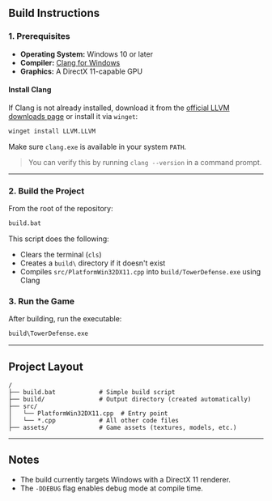 ## Build Instructions

### 1. Prerequisites

- **Operating System:** Windows 10 or later
- **Compiler:** [Clang for Windows](https://releases.llvm.org/download.html)
- **Graphics:** A DirectX 11-capable GPU

#### Install Clang

If Clang is not already installed, download it from the [official LLVM downloads page](https://releases.llvm.org/download.html) or install it via `winget`:

```sh
winget install LLVM.LLVM
```

Make sure `clang.exe` is available in your system `PATH`.

> You can verify this by running `clang --version` in a command prompt.

---

### 2. Build the Project

From the root of the repository:

```bat
build.bat
```

This script does the following:
- Clears the terminal (`cls`)
- Creates a `build\` directory if it doesn't exist
- Compiles `src/PlatformWin32DX11.cpp` into `build/TowerDefense.exe` using Clang

### 3. Run the Game

After building, run the executable:

```sh
build\TowerDefense.exe
```

---

## Project Layout

```
/
├── build.bat            # Simple build script
├── build/               # Output directory (created automatically)
├── src/
│   └── PlatformWin32DX11.cpp  # Entry point
│   └── *.cpp            # All other code files
├── assets/              # Game assets (textures, models, etc.)
```

---

## Notes

- The build currently targets Windows with a DirectX 11 renderer.
- The `-DDEBUG` flag enables debug mode at compile time.